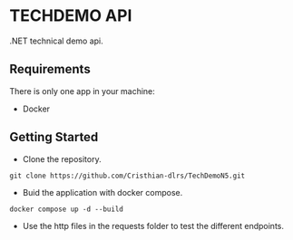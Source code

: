 # TECHDEMO API

.NET technical demo api.

## Requirements

There is only one app in your machine:

- Docker

## Getting Started

- Clone the repository.

```
git clone https://github.com/Cristhian-dlrs/TechDemoN5.git 
```

- Buid the application with docker compose.

```
docker compose up -d --build
```

- Use the http files in the requests folder to test the different endpoints.
